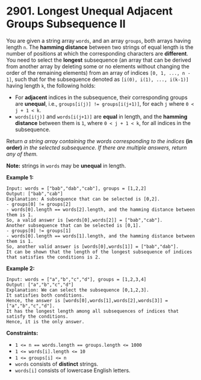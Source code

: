 # 2901. Longest Unequal Adjacent Groups Subsequence II
You are given a string array `words`, and an array `groups`, both arrays having length `n`. The **hamming distance** between two strings of equal length is the number of positions at which the corresponding characters are **different**. You need to select the **longest** subsequence (an array that can be derived from another array by deleting some or no elements without changing the order of the remaining elements) from an array of indices `[0, 1, ..., n - 1]`, such that for the subsequence denoted as `[i(0), i(1), ..., i(k-1)]` having length `k`, the following holds:  
- For **adjacent** indices in the subsequence, their corresponding groups are **unequal**, i.e., `groups[i(j)] != groups[i(j+1)]`, for each `j` where `0 < j + 1 < k`.  
- `words[i(j)]` and `words[i(j+1)]` are **equal** in length, and the **hamming distance** between them is `1`, where `0 < j + 1 < k`, for all indices in the subsequence.  

Return *a string array containing the words corresponding to the indices* **(in order)** *in the selected subsequence. If there are multiple answers, return any of them.*  

**Note:** strings in `words` may be **unequal** in length.

**Example 1:**
```
Input: words = ["bab","dab","cab"], groups = [1,2,2]
Output: ["bab","cab"]
Explanation: A subsequence that can be selected is [0,2].
- groups[0] != groups[2]
- words[0].length == words[2].length, and the hamming distance between them is 1.
So, a valid answer is [words[0],words[2]] = ["bab","cab"].
Another subsequence that can be selected is [0,1].
- groups[0] != groups[1]
- words[0].length == words[1].length, and the hamming distance between them is 1.
So, another valid answer is [words[0],words[1]] = ["bab","dab"].
It can be shown that the length of the longest subsequence of indices that satisfies the conditions is 2.
```

**Example 2:**
```
Input: words = ["a","b","c","d"], groups = [1,2,3,4]
Output: ["a","b","c","d"]
Explanation: We can select the subsequence [0,1,2,3].
It satisfies both conditions.
Hence, the answer is [words[0],words[1],words[2],words[3]] = ["a","b","c","d"].
It has the longest length among all subsequences of indices that satisfy the conditions.
Hence, it is the only answer.
```

**Constraints:**
- `1 <= n == words.length == groups.length <= 1000`
- `1 <= words[i].length <= 10`
- `1 <= groups[i] <= n`
- `words` consists of **distinct** strings.
- `words[i]` consists of lowercase English letters.
